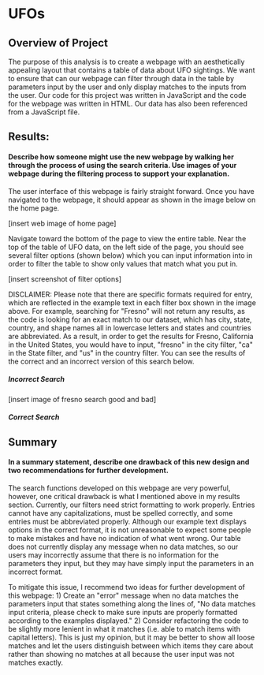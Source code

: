 # UFOs
## Overview of Project
The purpose of this analysis is to create a webpage with an aesthetically appealing layout that contains a table of data about UFO sightings. We want to ensure that can our webpage can filter through data in the table by parameters input by the user and only display matches to the inputs from the user. Our code for this project was written in JavaScript and the code for the webpage was written in HTML. Our data has also been referenced from a JavaScript file.


## Results: 
#### Describe how someone might use the new webpage by walking her through the process of using the search criteria. Use images of your webpage during the filtering process to support your explanation.
The user interface of this webpage is fairly straight forward. Once you have navigated to the webpage, it should appear as shown in the image below on the home page. 

[insert web image of home page]

Navigate toward the bottom of the page to view the entire table. Near the top of the table of UFO data, on the left side of the page, you should see several filter options (shown below) which you can input information into in order to filter the table to show only values that match what you put in. 

[insert screenshot of filter options]

DISCLAIMER: Please note that there are specific formats required for entry, which are reflected in the example text in each filter box shown in the image above. For example, searching for "Fresno" will not return any results, as the code is looking for an exact match to our dataset, which has city, state, country, and shape names all in lowercase letters and states and countries are abbreviated. As a result, in order to get the results for Fresno, California in the United States, you would have to input, "fresno" in the city filter, "ca" in the State filter, and "us" in the country filter. You can see the results of the correct and an incorrect version of this search below. 

##### Incorrect Search
[insert image of fresno search good and bad]

##### Correct Search


## Summary 
#### In a summary statement, describe one drawback of this new design and two recommendations for further development.

The search functions developed on this webpage are very powerful, however, one critical drawback is what I mentioned above in my results section. Currently, our filters need strict formatting to work properly. Entries cannot have any capitalizations, must be spelled correctly, and some entries must be abbreviated properly. Although our example text displays options in the correct format, it is not unreasonable to expect some people to make mistakes and have no indication of what went wrong. Our table does not currently display any message when no data matches, so our users may incorrectly assume that there is no information for the parameters they input, but they may have simply input the parameters in an incorrect format. 

To mitigate this issue, I recommend two ideas for further development of this webpage:
    1) Create an "error" message when no data matches the parameters input that states something along the lines of, "No data matches input criteria, please check to make sure inputs are properly formatted according to the examples displayed."
    2) Consider refactoring the code to be slightly more lenient in what it matches (i.e. able to match items with capital letters). This is just my opinion, but it may be better to show all loose matches and let the users distinguish between which items they care about rather than showing no matches at all because the user input was not matches exactly. 



